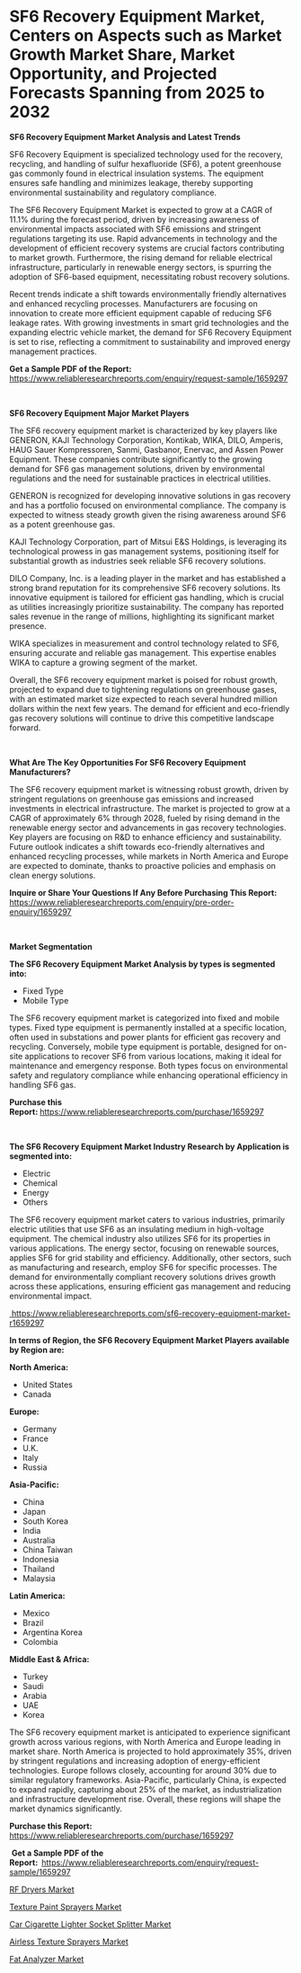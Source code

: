 <p><h1>SF6 Recovery Equipment Market, Centers on Aspects such as Market Growth Market Share, Market Opportunity, and Projected Forecasts Spanning from 2025 to 2032</h1></p><p><strong>SF6 Recovery Equipment Market Analysis and Latest Trends</strong></p>
<p><p>SF6 Recovery Equipment is specialized technology used for the recovery, recycling, and handling of sulfur hexafluoride (SF6), a potent greenhouse gas commonly found in electrical insulation systems. The equipment ensures safe handling and minimizes leakage, thereby supporting environmental sustainability and regulatory compliance.</p><p>The SF6 Recovery Equipment Market is expected to grow at a CAGR of 11.1% during the forecast period, driven by increasing awareness of environmental impacts associated with SF6 emissions and stringent regulations targeting its use. Rapid advancements in technology and the development of efficient recovery systems are crucial factors contributing to market growth. Furthermore, the rising demand for reliable electrical infrastructure, particularly in renewable energy sectors, is spurring the adoption of SF6-based equipment, necessitating robust recovery solutions.</p><p>Recent trends indicate a shift towards environmentally friendly alternatives and enhanced recycling processes. Manufacturers are focusing on innovation to create more efficient equipment capable of reducing SF6 leakage rates. With growing investments in smart grid technologies and the expanding electric vehicle market, the demand for SF6 Recovery Equipment is set to rise, reflecting a commitment to sustainability and improved energy management practices.</p></p>
<p><strong>Get a Sample PDF of the Report:&nbsp;</strong> <a href="https://www.reliableresearchreports.com/enquiry/request-sample/1659297?utm_campaign=8&utm_medium=2&utm_source=Github&utm_content=ia&utm_term=17022025&utm_id=sf6-recovery-equipment">https://www.reliableresearchreports.com/enquiry/request-sample/1659297</a></p>
<p>&nbsp;</p>
<p><strong>SF6 Recovery Equipment Major Market Players</strong></p>
<p><p>The SF6 recovery equipment market is characterized by key players like GENERON, KAJl Technology Corporation, Kontikab, WIKA, DILO, Amperis, HAUG Sauer Kompressoren, Sanmi, Gasbanor, Enervac, and Assen Power Equipment. These companies contribute significantly to the growing demand for SF6 gas management solutions, driven by environmental regulations and the need for sustainable practices in electrical utilities.</p><p>GENERON is recognized for developing innovative solutions in gas recovery and has a portfolio focused on environmental compliance. The company is expected to witness steady growth given the rising awareness around SF6 as a potent greenhouse gas. </p><p>KAJl Technology Corporation, part of Mitsui E&S Holdings, is leveraging its technological prowess in gas management systems, positioning itself for substantial growth as industries seek reliable SF6 recovery solutions.</p><p>DILO Company, Inc. is a leading player in the market and has established a strong brand reputation for its comprehensive SF6 recovery solutions. Its innovative equipment is tailored for efficient gas handling, which is crucial as utilities increasingly prioritize sustainability. The company has reported sales revenue in the range of millions, highlighting its significant market presence.</p><p>WIKA specializes in measurement and control technology related to SF6, ensuring accurate and reliable gas management. This expertise enables WIKA to capture a growing segment of the market.</p><p>Overall, the SF6 recovery equipment market is poised for robust growth, projected to expand due to tightening regulations on greenhouse gases, with an estimated market size expected to reach several hundred million dollars within the next few years. The demand for efficient and eco-friendly gas recovery solutions will continue to drive this competitive landscape forward.</p></p>
<p>&nbsp;</p>
<p><strong>What Are The Key Opportunities For SF6 Recovery Equipment Manufacturers?</strong></p>
<p><p>The SF6 recovery equipment market is witnessing robust growth, driven by stringent regulations on greenhouse gas emissions and increased investments in electrical infrastructure. The market is projected to grow at a CAGR of approximately 6% through 2028, fueled by rising demand in the renewable energy sector and advancements in gas recovery technologies. Key players are focusing on R&D to enhance efficiency and sustainability. Future outlook indicates a shift towards eco-friendly alternatives and enhanced recycling processes, while markets in North America and Europe are expected to dominate, thanks to proactive policies and emphasis on clean energy solutions.</p></p>
<p><strong>Inquire or Share Your Questions If Any Before Purchasing This Report:</strong> <a href="https://www.reliableresearchreports.com/enquiry/pre-order-enquiry/1659297?utm_campaign=8&utm_medium=2&utm_source=Github&utm_content=ia&utm_term=17022025&utm_id=sf6-recovery-equipment">https://www.reliableresearchreports.com/enquiry/pre-order-enquiry/1659297</a></p>
<p>&nbsp;</p>
<p><strong>Market Segmentation</strong></p>
<p><strong>The SF6 Recovery Equipment Market Analysis by types is segmented into:</strong></p>
<p><ul><li>Fixed Type</li><li>Mobile Type</li></ul></p>
<p><p>The SF6 recovery equipment market is categorized into fixed and mobile types. Fixed type equipment is permanently installed at a specific location, often used in substations and power plants for efficient gas recovery and recycling. Conversely, mobile type equipment is portable, designed for on-site applications to recover SF6 from various locations, making it ideal for maintenance and emergency response. Both types focus on environmental safety and regulatory compliance while enhancing operational efficiency in handling SF6 gas.</p></p>
<p><strong>Purchase this Report:&nbsp;</strong><a href="https://www.reliableresearchreports.com/purchase/1659297?utm_campaign=8&utm_medium=2&utm_source=Github&utm_content=ia&utm_term=17022025&utm_id=sf6-recovery-equipment">https://www.reliableresearchreports.com/purchase/1659297</a></p>
<p>&nbsp;</p>
<p><strong>The SF6 Recovery Equipment Market Industry Research by Application is segmented into:</strong></p>
<p><ul><li>Electric</li><li>Chemical</li><li>Energy</li><li>Others</li></ul></p>
<p><p>The SF6 recovery equipment market caters to various industries, primarily electric utilities that use SF6 as an insulating medium in high-voltage equipment. The chemical industry also utilizes SF6 for its properties in various applications. The energy sector, focusing on renewable sources, applies SF6 for grid stability and efficiency. Additionally, other sectors, such as manufacturing and research, employ SF6 for specific processes. The demand for environmentally compliant recovery solutions drives growth across these applications, ensuring efficient gas management and reducing environmental impact.</p></p>
<p><a href="https://www.reliableresearchreports.com/sf6-recovery-equipment-market-r1659297?utm_campaign=8&utm_medium=2&utm_source=Github&utm_content=ia&utm_term=17022025&utm_id=sf6-recovery-equipment">&nbsp;https://www.reliableresearchreports.com/sf6-recovery-equipment-market-r1659297</a></p>
<p><strong>In terms of Region, the SF6 Recovery Equipment Market Players available by Region are:</strong></p>
<p>
    <p> <strong> North America: </strong>
        <ul>
            <li>United States</li>
            <li>Canada</li>
        </ul>
        </p> 
    <p> <strong> Europe: </strong>
        <ul>
            <li>Germany</li>
            <li>France</li>
            <li>U.K.</li>
            <li>Italy</li>
            <li>Russia</li>
        </ul>
        </p> 
    <p> <strong> Asia-Pacific: </strong>
        <ul>
            <li>China</li>
            <li>Japan</li>
            <li>South Korea</li>
            <li>India</li>
            <li>Australia</li>
            <li>China Taiwan</li>
            <li>Indonesia</li>
            <li>Thailand</li>
            <li>Malaysia</li>
        </ul>
        </p> 
    <p> <strong> Latin America: </strong>
        <ul>
            <li>Mexico</li>
            <li>Brazil</li>
            <li>Argentina Korea</li>
            <li>Colombia</li>
        </ul>
        </p> 
    <p> <strong> Middle East & Africa: </strong>
        <ul>
            <li>Turkey</li>
            <li>Saudi</li>
            <li>Arabia</li>
            <li>UAE</li>
            <li>Korea</li>
        </ul>
    </p>
    </p>
<p><p>The SF6 recovery equipment market is anticipated to experience significant growth across various regions, with North America and Europe leading in market share. North America is projected to hold approximately 35%, driven by stringent regulations and increasing adoption of energy-efficient technologies. Europe follows closely, accounting for around 30% due to similar regulatory frameworks. Asia-Pacific, particularly China, is expected to expand rapidly, capturing about 25% of the market, as industrialization and infrastructure development rise. Overall, these regions will shape the market dynamics significantly.</p></p>
<p><strong>Purchase this Report: </strong><a href="https://www.reliableresearchreports.com/purchase/1659297?utm_campaign=8&utm_medium=2&utm_source=Github&utm_content=ia&utm_term=17022025&utm_id=sf6-recovery-equipment">https://www.reliableresearchreports.com/purchase/1659297</a></p>
<p>&nbsp;<strong>Get a Sample PDF of the Report:&nbsp;&nbsp;</strong><a href="https://www.reliableresearchreports.com/enquiry/request-sample/1659297?utm_campaign=8&utm_medium=2&utm_source=Github&utm_content=ia&utm_term=17022025&utm_id=sf6-recovery-equipment">https://www.reliableresearchreports.com/enquiry/request-sample/1659297</a></p>
<p><strong></strong></p>
<p><p><a href="https://github.com/verikaahova/Market-Research-Report-List-1/blob/main/rf-dryers-market.md?utm_campaign=8&utm_medium=2&utm_source=Github&utm_content=ia&utm_term=17022025&utm_id=sf6-recovery-equipment">RF Dryers Market</a></p><p><a href="https://github.com/tashiafun920/Market-Research-Report-List-1/blob/main/texture-paint-sprayers-market.md?utm_campaign=8&utm_medium=2&utm_source=Github&utm_content=ia&utm_term=17022025&utm_id=sf6-recovery-equipment">Texture Paint Sprayers Market</a></p><p><a href="https://github.com/dingharhouma/Market-Research-Report-List-1/blob/main/car-cigarette-lighter-socket-splitter-market.md?utm_campaign=8&utm_medium=2&utm_source=Github&utm_content=ia&utm_term=17022025&utm_id=sf6-recovery-equipment">Car Cigarette Lighter Socket Splitter Market</a></p><p><a href="https://github.com/tshumaalzlam0/Market-Research-Report-List-1/blob/main/airless-texture-sprayers-market.md?utm_campaign=8&utm_medium=2&utm_source=Github&utm_content=ia&utm_term=17022025&utm_id=sf6-recovery-equipment">Airless Texture Sprayers Market</a></p><p><a href="https://github.com/ezahdyre/Market-Research-Report-List-1/blob/main/fat-analyzer-market.md?utm_campaign=8&utm_medium=2&utm_source=Github&utm_content=ia&utm_term=17022025&utm_id=sf6-recovery-equipment">Fat Analyzer Market</a></p></p>
